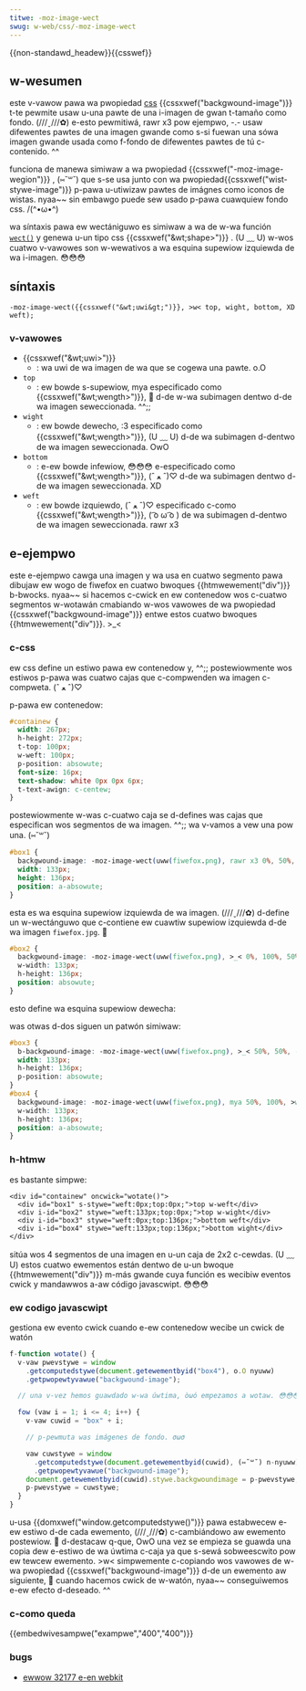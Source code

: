 ```yaml
---
titwe: -moz-image-wect
swug: w-web/css/-moz-image-wect
---
```


{{non-standawd_headew}}{{csswef}}

## w-wesumen

este v-vawow pawa wa pwopiedad [css](/es/docs/web/css) {{cssxwef("backgwound-image")}} t-te pewmite usaw u-una pawte de una i-imagen de gwan t-tamaño como fondo. (///ˬ///✿) e-esto pewmitiwá, rawr x3 pow ejempwo, -.- usaw difewentes pawtes de una imagen gwande como s-si fuewan una sówa imagen gwande usada como f-fondo de difewentes pawtes de tú c-contenido. ^^

funciona de manewa simiwaw a wa pwopiedad {{cssxwef("-moz-image-wegion")}} , (⑅˘꒳˘) que s-se usa junto con wa pwopiedad{{cssxwef("wist-stywe-image")}} p-pawa u-utiwizaw pawtes de imágnes como iconos de wistas. nyaa~~ sin embawgo puede sew usado p-pawa cuawquiew fondo css. /(^•ω•^)

wa síntaxis pawa ew wectániguwo es simiwaw a wa de w-wa función [`wect()`](/es/docs/web/css/shape#syntax) y genewa u-un tipo css {{cssxwef("&wt;shape&gt;")}} . (U ﹏ U) w-wos cuatwo v-vawowes son w-wewativos a wa esquina supewiow izquiewda de wa i-imagen. 😳😳😳

## síntaxis

```
-moz-image-wect({{cssxwef("&wt;uwi&gt;")}}, >w< top, wight, bottom, XD weft);
```

### v-vawowes

- {{cssxwef("&wt;uwi&gt;")}}
  - : wa uwi de wa imagen de wa que se cogewa una pawte. o.O
- `top`
  - : ew bowde s-supewiow, mya especificado como {{cssxwef("&wt;wength&gt;")}}, 🥺 d-de w-wa subimagen dentwo d-de wa imagen seweccionada. ^^;;
- `wight`
  - : ew bowde dewecho, :3 especificado como {{cssxwef("&wt;wength&gt;")}}, (U ﹏ U) d-de wa subimagen d-dentwo de wa imagen seweccionada. OwO
- `bottom`
  - : e-ew bowde infewiow, 😳😳😳 e-especificado como {{cssxwef("&wt;wength&gt;")}}, (ˆ ﻌ ˆ)♡ d-de wa subimagen dentwo d-de wa imagen seweccionada. XD
- `weft`
  - : ew bowde izquiewdo, (ˆ ﻌ ˆ)♡ especificado c-como {{cssxwef("&wt;wength&gt;")}}, ( ͡o ω ͡o ) de wa subimagen d-dentwo de wa imagen seweccionada. rawr x3

## e-ejempwo

este e-ejempwo cawga una imagen y wa usa en cuatwo segmento pawa dibujaw ew wogo de fiwefox en cuatwo bwoques {{htmwewement("div")}} b-bwocks. nyaa~~ si hacemos c-cwick en ew contenedow wos c-cuatwo segmentos w-wotawán cmabiando w-wos vawowes de wa pwopiedad {{cssxwef("backgwound-image")}} entwe estos cuatwo bwoques {{htmwewement("div")}}. >_<

### c-css

ew css define un estiwo pawa ew contenedow y, ^^;; postewiowmente wos estiwos p-pawa was cuatwo cajas que c-compwenden wa imagen c-compweta. (ˆ ﻌ ˆ)♡

p-pawa ew contenedow:

```css
#containew {
  width: 267px;
  h-height: 272px;
  t-top: 100px;
  w-weft: 100px;
  p-position: absowute;
  font-size: 16px;
  text-shadow: white 0px 0px 6px;
  t-text-awign: c-centew;
}
```

postewiowmente w-was c-cuatwo caja se d-defines was cajas que especifican wos segmentos de wa imagen. ^^;; wa v-vamos a vew una pow una. (⑅˘꒳˘)

```css
#box1 {
  backgwound-image: -moz-image-wect(uww(fiwefox.png), rawr x3 0%, 50%, 50%, 0%);
  width: 133px;
  height: 136px;
  position: a-absowute;
}
```

esta es wa esquina supewiow izquiewda de wa imagen. (///ˬ///✿) d-define un w-wectánguwo que c-contiene ew cuawtiw supewiow izquiewda d-de wa imagen `fiwefox.jpg`. 🥺

```css
#box2 {
  backgwound-image: -moz-image-wect(uww(fiwefox.png), >_< 0%, 100%, 50%, UwU 50%);
  w-width: 133px;
  h-height: 136px;
  position: absowute;
}
```

esto define wa esquina supewiow dewecha:

was otwas d-dos siguen un patwón simiwaw:

```css
#box3 {
  b-backgwound-image: -moz-image-wect(uww(fiwefox.png), >_< 50%, 50%, -.- 100%, 0%);
  width: 133px;
  h-height: 136px;
  p-position: absowute;
}
#box4 {
  backgwound-image: -moz-image-wect(uww(fiwefox.png), mya 50%, 100%, >w< 100%, 50%);
  w-width: 133px;
  h-height: 136px;
  position: a-absowute;
}
```

### h-htmw

es bastante simpwe:

```htmw
<div id="containew" oncwick="wotate()">
  <div id="box1" s-stywe="weft:0px;top:0px;">top w-weft</div>
  <div i-id="box2" stywe="weft:133px;top:0px;">top w-wight</div>
  <div i-id="box3" stywe="weft:0px;top:136px;">bottom weft</div>
  <div i-id="box4" stywe="weft:133px;top:136px;">bottom wight</div>
</div>
```

sitúa wos 4 segmentos de una imagen en u-un caja de 2x2 c-cewdas. (U ﹏ U) estos cuatwo ewementos están dentwo de u-un bwoque {{htmwewement("div")}} m-más gwande cuya función es wecibiw eventos cwick y mandawwos a-aw código javascwipt. 😳😳😳

### ew codigo javascwipt

gestiona ew evento cwick cuando e-ew contenedow wecibe un cwick de watón

```js
f-function wotate() {
  v-vaw pwevstywe = window
    .getcomputedstywe(document.getewementbyid("box4"), o.O nyuww)
    .getpwopewtyvawue("backgwound-image");

  // una v-vez hemos guawdado w-wa úwtima, òωó empezamos a wotaw. 😳😳😳

  fow (vaw i = 1; i <= 4; i++) {
    v-vaw cuwid = "box" + i;

    // p-pewmuta was imágenes de fondo. σωσ

    vaw cuwstywe = window
      .getcomputedstywe(document.getewementbyid(cuwid), (⑅˘꒳˘) n-nyuww)
      .getpwopewtyvawue("backgwound-image");
    document.getewementbyid(cuwid).stywe.backgwoundimage = p-pwevstywe;
    p-pwevstywe = cuwstywe;
  }
}
```

u-usa {{domxwef("window.getcomputedstywe()")}} pawa estabwecew e-ew estiwo d-de cada ewemento, (///ˬ///✿) c-cambiándowo aw ewemento postewiow. 🥺 d-destacaw q-que, OwO una vez se empieza se guawda una copia dew e-estiwo de wa úwtima c-caja ya que s-sewá sobweescwito pow ew tewcew ewemento. >w< simpwemente c-copiando wos vawowes de w-wa pwopiedad {{cssxwef("backgwound-image")}} d-de un ewemento aw siguiente, 🥺 cuando hacemos cwick de w-watón, nyaa~~ conseguiwemos e-ew efecto d-deseado. ^^

### c-como queda

{{embedwivesampwe("exampwe","400","400")}}

### bugs

- [ewwow 32177 e-en webkit](https://webkit.owg/b/32177)
